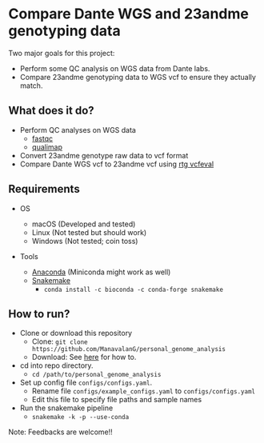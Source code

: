 # Compare Dante WGS and 23andme genotyping data

Two major goals for this project:

* Perform some QC analysis on WGS data from Dante labs.
* Compare 23andme genotyping data to WGS vcf to ensure they actually match.

## What does it do?

* Perform QC analyses on WGS data
  * [fastqc](http://www.bioinformatics.babraham.ac.uk/projects/fastqc/)
  * [qualimap](http://qualimap.bioinfo.cipf.es/)
* Convert 23andme genotype raw data to vcf format
* Compare Dante WGS vcf to 23andme vcf using [rtg vcfeval](https://cdn.rawgit.com/RealTimeGenomics/rtg-tools/master/installer/resources/tools/RTGOperationsManual/rtg_command_reference.html#vcfeval)

## Requirements

* OS
  * macOS (Developed and tested)
  * Linux (Not tested but should work)
  * Windows (Not tested; coin toss)

* Tools
  * [Anaconda](https://www.anaconda.com/) (Miniconda might work as well)
  * [Snakemake](https://snakemake.readthedocs.io)
    * `conda install -c bioconda -c conda-forge snakemake`

## How to run?

* Clone or download this repository
  * Clone: `git clone https://github.com/ManavalanG/personal_genome_analysis`
  * Download: See [here](https://stackoverflow.com/a/6466993/3998252) for how to.
* cd into repo directory.
  * `cd /path/to/personal_genome_analysis`
* Set up config file `configs/configs.yaml`.
  * Rename file `configs/example_configs.yaml` to `configs/configs.yaml`
  * Edit this file to specify file paths and sample names
* Run the snakemake pipeline
  * `snakemake -k -p --use-conda`


Note: Feedbacks are welcome!!
